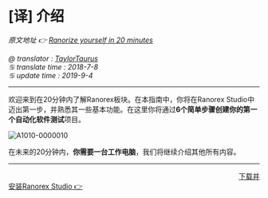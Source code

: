 # [译] 介绍

*原文地址 👉 [Ranorize yourself in 20 minutes][0]*

*@ translator : [TaylorTaurus](https://github.com/taylortaurus)*    
*♋ translate time : 2018-7-8*    
*♋ update time : 2019-9-4*  

---

欢迎来到在20分钟内了解Ranorex板块。在本指南中，你将在Ranorex Studio中迈出第一步，并熟悉其一些基本功能。在这里你将通过**6个简单步骤创建你的第一个自动化软件测试**项目。

![A1010-0000010](https://gitee.com/taylortaurus/RX_UserGuide_GitBook_Picbed/raw/master/Ranorizeyourselfin20minutes/A1010-0000010.png)

在未来的20分钟内，**你需要一台工作电脑**，我们将继续介绍其他所有内容。



---
&emsp;&emsp;&emsp;&emsp;&emsp;&emsp;&emsp;&emsp;&emsp;&emsp;&emsp;&emsp;&emsp;&emsp;&emsp;&emsp;&emsp;&emsp;&emsp;&emsp;&emsp;&emsp;&emsp;&emsp;&emsp;&emsp;&emsp;&emsp;&emsp;&emsp;&emsp;&emsp;&emsp;[下载并安装Ranorex Studio 👉][1]





[0]: https://www.ranorex.com/help/latest/ranorex-studio-fundamentals/ranorex-studio-fundamentals/introduction/
[1]: .\1-download-install-ranorex-studio.html
